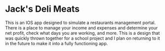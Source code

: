 # Jack's Deli Meats
This is an IOS app designed to simulate a restaurants management portal. There is a place to manage your income and expenses and determine your net profit, check what days you are working, and more. This is a design that was quickly thrown together for a school project and I plan on returning to it in the future to make it into a fully functioning app.
